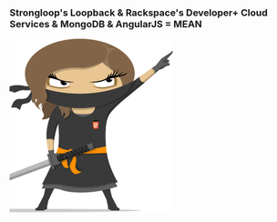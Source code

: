 
### Strongloop's Loopback & Rackspace's Developer+ Cloud Services & MongoDB & AngularJS = MEAN

![MEAN Ninja](images/ninja.png)
